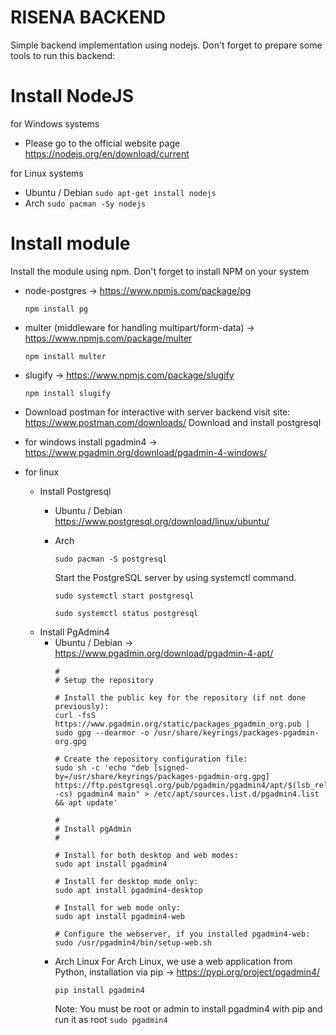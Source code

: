 # RISENA BACKEND
Simple backend implementation using nodejs.
Don't forget to prepare some tools to run this backend:
# Install NodeJS
for Windows systems 
- Please go to the official website page https://nodejs.org/en/download/current

for Linux systems
- Ubuntu / Debian
  ```sudo apt-get install nodejs```
- Arch
  ```sudo pacman -Sy nodejs```

# Install module
Install the module using npm. Don't forget to install NPM on your system
- node-postgres -> https://www.npmjs.com/package/pg
  ```
  npm install pg
  ```
- multer (middleware for handling multipart/form-data) -> https://www.npmjs.com/package/multer
  ```
  npm install multer
  ```
- slugify -> https://www.npmjs.com/package/slugify
  ```
  npm install slugify
  ```

- Download postman for interactive with server backend visit site: https://www.postman.com/downloads/
Download and install postgresql
- for windows
  install pgadmin4 -> https://www.pgadmin.org/download/pgadmin-4-windows/
- for linux
  - Install Postgresql
    - Ubuntu / Debian
      https://www.postgresql.org/download/linux/ubuntu/
    
    - Arch
      ```
      sudo pacman -S postgresql
      ```
      Start the PostgreSQL server by using systemctl command.
      ```
      sudo systemctl start postgresql
      ```
      ```
      sudo systemctl status postgresql
      ```
  - Install PgAdmin4
    - Ubuntu / Debian -> https://www.pgadmin.org/download/pgadmin-4-apt/
        ```
        #
        # Setup the repository

        # Install the public key for the repository (if not done previously):
        curl -fsS https://www.pgadmin.org/static/packages_pgadmin_org.pub | sudo gpg --dearmor -o /usr/share/keyrings/packages-pgadmin-org.gpg

        # Create the repository configuration file:
        sudo sh -c 'echo "deb [signed-by=/usr/share/keyrings/packages-pgadmin-org.gpg] https://ftp.postgresql.org/pub/pgadmin/pgadmin4/apt/$(lsb_release -cs) pgadmin4 main" > /etc/apt/sources.list.d/pgadmin4.list && apt update'

        #
        # Install pgAdmin
        #

        # Install for both desktop and web modes:
        sudo apt install pgadmin4

        # Install for desktop mode only:
        sudo apt install pgadmin4-desktop

        # Install for web mode only: 
        sudo apt install pgadmin4-web 

        # Configure the webserver, if you installed pgadmin4-web:
        sudo /usr/pgadmin4/bin/setup-web.sh
        ```
    - Arch Linux
      For Arch Linux, we use a web application from Python, installation via pip -> https://pypi.org/project/pgadmin4/
        ```
        pip install pgadmin4
        ```
      Note: You must be root or admin to install pgadmin4 with pip and run it as root ```sudo pgadmin4```
